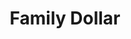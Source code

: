---
title: "Family Dollar"
url: /sanford/family-dollar-jefferson-davis-highway/
shop: variety store
---